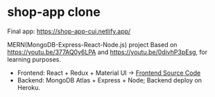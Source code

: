 # shop-app clone 

Final app: https://shop-app-cui.netlify.app/

MERN(MongoDB-Express-React-Node.js) project Based on https://youtu.be/377AQ0y6LPA and https://youtu.be/0divhP3pEsg, for learning purposes. 
* Frontend: React + Redux + Material UI -> [Frontend Source Code](https://github.com/dorajackcui/shop-app-frontEnd)
* Backend: MongoDB Atlas + Express + Node; Backend deploy on Heroku. 
